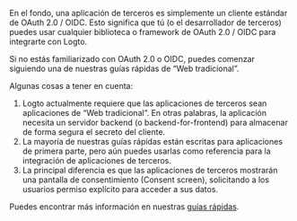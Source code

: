 En el fondo, una aplicación de terceros es simplemente un cliente estándar de OAuth 2.0 / OIDC. Esto significa que tú (o el desarrollador de terceros) puedes usar cualquier biblioteca o framework de OAuth 2.0 / OIDC para integrarte con Logto.

Si no estás familiarizado con OAuth 2.0 o OIDC, puedes comenzar siguiendo una de nuestras guías rápidas de “Web tradicional”.

Algunas cosas a tener en cuenta:

1. Logto actualmente requiere que las aplicaciones de terceros sean aplicaciones de “Web tradicional”. En otras palabras, la aplicación necesita un servidor backend (o backend-for-frontend) para almacenar de forma segura el secreto del cliente.
2. La mayoría de nuestras guías rápidas están escritas para aplicaciones de primera parte, pero aún puedes usarlas como referencia para la integración de aplicaciones de terceros.
3. La principal diferencia es que las aplicaciones de terceros mostrarán una pantalla de consentimiento (Consent screen), solicitando a los usuarios permiso explícito para acceder a sus datos.

Puedes encontrar más información en nuestras [guías rápidas](https://docs.logto.io/quick-starts).

